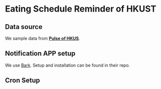 # Eating Schedule Reminder of HKUST

## Data source

We sample data from [**Pulse of HKUS**](http://pulse-api.hkustvis.org/). 

## Notification APP setup

We use [Bark](https://github.com/Finb/Bark). Setup and installation can be found in their repo.

## Cron Setup



